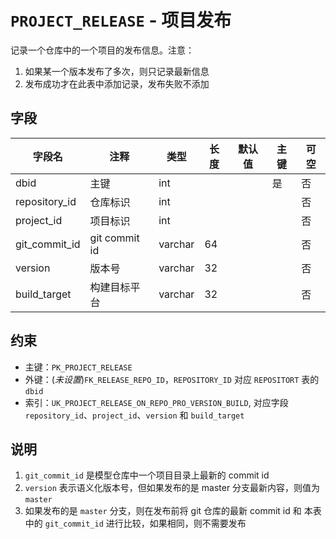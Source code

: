 # `PROJECT_RELEASE` - 项目发布

记录一个仓库中的一个项目的发布信息。注意：

1. 如果某一个版本发布了多次，则只记录最新信息
2. 发布成功才在此表中添加记录，发布失败不添加

## 字段

| 字段名        | 注释          | 类型    | 长度 | 默认值 | 主键 | 可空 |
| ------------- | ------------- | ------- | ---- | ------ | ---- | ---- |
| dbid          | 主键          | int     |      |        | 是   | 否   |
| repository_id | 仓库标识      | int     |      |        |      | 否   |
| project_id    | 项目标识      | int     |      |        |      | 否   |
| git_commit_id | git commit id | varchar | 64   |        |      | 否   |
| version       | 版本号        | varchar | 32   |        |      | 否   |
| build_target  | 构建目标平台  | varchar | 32   |        |      | 否   |

## 约束

* 主键：`PK_PROJECT_RELEASE`
* 外键：(*未设置*)`FK_RELEASE_REPO_ID`，`REPOSITORY_ID` 对应 `REPOSITORT` 表的 `dbid`
* 索引：`UK_PROJECT_RELEASE_ON_REPO_PRO_VERSION_BUILD`, 对应字段 `repository_id`、`project_id`、`version` 和 `build_target`

## 说明

1. `git_commit_id` 是模型仓库中一个项目目录上最新的 commit id
2. `version` 表示语义化版本号，但如果发布的是 master 分支最新内容，则值为 `master`
3. 如果发布的是 `master` 分支，则在发布前将 git 仓库的最新 commit id 和 本表中的 `git_commit_id` 进行比较，如果相同，则不需要发布

